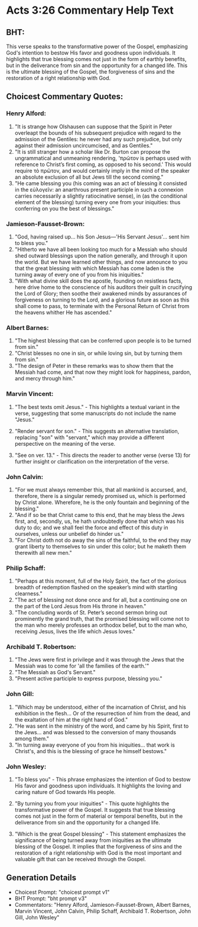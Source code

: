 # Acts 3:26 Commentary Help Text

## BHT:
This verse speaks to the transformative power of the Gospel, emphasizing God's intention to bestow His favor and goodness upon individuals. It highlights that true blessing comes not just in the form of earthly benefits, but in the deliverance from sin and the opportunity for a changed life. This is the ultimate blessing of the Gospel, the forgiveness of sins and the restoration of a right relationship with God.

## Choicest Commentary Quotes:
### Henry Alford:
1. "It is strange how Olshausen can suppose that the Spirit in Peter overleapt the bounds of his subsequent prejudice with regard to the admission of the Gentiles: he never had any such prejudice, but only against their admission uncircumcised, and as Gentiles."
2. "It is still stranger how a scholar like Dr. Burton can propose the ungrammatical and unmeaning rendering, 'πρῶτον is perhaps used with reference to Christ’s first coming, as opposed to his second.' This would require τὸ πρῶτον, and would certainly imply in the mind of the speaker an absolute exclusion of all but Jews till the second coming."
3. "He came blessing you (his coming was an act of blessing it consisted in the εὐλογεῖν: an anarthrous present participle in such a connexion carries necessarily a slightly ratiocinative sense), in (as the conditional element of the blessing) turning every one from your iniquities: thus conferring on you the best of blessings."

### Jamieson-Fausset-Brown:
1. "God, having raised up... his Son Jesus—'His Servant Jesus'... sent him to bless you." 
2. "Hitherto we have all been looking too much for a Messiah who should shed outward blessings upon the nation generally, and through it upon the world. But we have learned other things, and now announce to you that the great blessing with which Messiah has come laden is the turning away of every one of you from his iniquities." 
3. "With what divine skill does the apostle, founding on resistless facts, here drive home to the conscience of his auditors their guilt in crucifying the Lord of Glory; then soothe their awakened minds by assurances of forgiveness on turning to the Lord, and a glorious future as soon as this shall come to pass, to terminate with the Personal Return of Christ from the heavens whither He has ascended."

### Albert Barnes:
1. "The highest blessing that can be conferred upon people is to be turned from sin."
2. "Christ blesses no one in sin, or while loving sin, but by turning them from sin."
3. "The design of Peter in these remarks was to show them that the Messiah had come, and that now they might look for happiness, pardon, and mercy through him."

### Marvin Vincent:
1. "The best texts omit Jesus." - This highlights a textual variant in the verse, suggesting that some manuscripts do not include the name "Jesus." 

2. "Render servant for son." - This suggests an alternative translation, replacing "son" with "servant," which may provide a different perspective on the meaning of the verse. 

3. "See on ver. 13." - This directs the reader to another verse (verse 13) for further insight or clarification on the interpretation of the verse.

### John Calvin:
1. "For we must always remember this, that all mankind is accursed, and, therefore, there is a singular remedy promised us, which is performed by Christ alone. Wherefore, he is the only fountain and beginning of the blessing."
2. "And if so be that Christ came to this end, that he may bless the Jews first, and, secondly, us, he hath undoubtedly done that which was his duty to do; and we shall feel the force and effect of this duty in ourselves, unless our unbelief do hinder us."
3. "For Christ doth not do away the sins of the faithful, to the end they may grant liberty to themselves to sin under this color; but he maketh them therewith all new men."

### Philip Schaff:
1. "Perhaps at this moment, full of the Holy Spirit, the fact of the glorious breadth of redemption flashed on the speaker’s mind with startling clearness."
2. "The act of blessing not done once and for all, but a continuing one on the part of the Lord Jesus from His throne in heaven."
3. "The concluding words of St. Peter’s second sermon bring out prominently the grand truth, that the promised blessing will come not to the man who merely professes an orthodox belief, but to the man who, receiving Jesus, lives the life which Jesus loves."

### Archibald T. Robertson:
1. "The Jews were first in privilege and it was through the Jews that the Messiah was to come for 'all the families of the earth.'" 
2. "The Messiah as God's Servant." 
3. "Present active participle to express purpose, blessing you."

### John Gill:
1. "Which may be understood, either of the incarnation of Christ, and his exhibition in the flesh... Or of the resurrection of him from the dead, and the exaltation of him at the right hand of God." 
2. "He was sent in the ministry of the word, and came by his Spirit, first to the Jews... and was blessed to the conversion of many thousands among them."
3. "In turning away everyone of you from his iniquities... that work is Christ's, and this is the blessing of grace he himself bestows."

### John Wesley:
1. "To bless you" - This phrase emphasizes the intention of God to bestow His favor and goodness upon individuals. It highlights the loving and caring nature of God towards His people.

2. "By turning you from your iniquities" - This quote highlights the transformative power of the Gospel. It suggests that true blessing comes not just in the form of material or temporal benefits, but in the deliverance from sin and the opportunity for a changed life.

3. "Which is the great Gospel blessing" - This statement emphasizes the significance of being turned away from iniquities as the ultimate blessing of the Gospel. It implies that the forgiveness of sins and the restoration of a right relationship with God is the most important and valuable gift that can be received through the Gospel.


## Generation Details
- Choicest Prompt: "choicest prompt v1"
- BHT Prompt: "bht prompt v3"
- Commentators: "Henry Alford, Jamieson-Fausset-Brown, Albert Barnes, Marvin Vincent, John Calvin, Philip Schaff, Archibald T. Robertson, John Gill, John Wesley"
